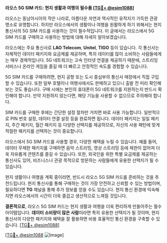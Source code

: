 **라오스 5G SIM 카드: 현지 생활과 여행의 필수품 [[TG💪+ @esim1088](https://t.me/s/esim1088)]**

라오스는 동남아시아의 작은 나라로, 아름다운 자연과 역사적인 유적지가 가득한 관광 명소로 유명합니다. 하지만 라오스에서의 생활이나 여행을 원활하게 하기 위해서는 현지 통신사의 5G SIM 카드를 사용하는 것이 필수적입니다. 이 글에서는 라오스에서 5G SIM 카드를 구매하고 사용하는 방법에 대해 자세히 알아보겠습니다.

라오스에는 주요 통신사로 **LAO Telecom**, **Unitel**, **TIGO** 등이 있습니다. 각 통신사는 자체적인 데이터 패키지와 요금제를 제공하며, 특히 데이터를 많이 소비하는 사람들에게는 매우 경제적입니다. 5G 네트워크는 고속 인터넷 연결을 제공하기 때문에, 스트리밍 서비스나 온라인 게임을 즐길 때 더 빠르고 안정적인 속도를 경험할 수 있습니다.

5G SIM 카드를 구매하려면, 현지 공항 또는 도시 중심부의 통신사 매장에서 직접 구입할 수 있습니다. 또한 일부 호텔이나 여행사에서도 판매하고 있으니 출발 전 미리 확인해 보는 것도 좋습니다. 구매 시에는 본인의 휴대폰이 5G 네트워크를 지원하는지 반드시 확인해야 합니다. 만약 지원하지 않는다면, 해당 기능을 사용할 수 없으므로 주의해야 합니다.

SIM 카드를 구매한 후에는 간단한 설정 절차만 거치면 바로 사용 가능합니다. 일반적으로 PIN 번호 설정, 데이터 연결 설정 등을 완료하면 됩니다. 데이터 패키지는 일일 패키지, 주간 패키지, 월간 패키지 등 다양한 선택지를 제공하므로, 자신의 사용 패턴에 맞게 적절한 패키지를 선택하는 것이 중요합니다.

라오스에서 5G SIM 카드를 사용할 경우, 다양한 혜택을 누릴 수 있습니다. 예를 들어, 데이터 무제한 패키지를 구매하면 음악 스트리밍, 영상 스트리밍 등에 제한이 없어져 더욱 자유롭게 콘텐츠를 즐길 수 있습니다. 또한, 외국인을 위한 특별 요금제를 제공하는 통신사도 있어, 비즈니스나 관광 목적으로 방문하는 사람들에게 유용한 선택지가 될 수 있습니다.

현지 생활이나 여행을 계획 중이라면, 반드시 라오스 5G SIM 카드를 준비하는 것을 추천드립니다. 현지 통신사를 통해 구매하는 것이 가장 안전하고 신뢰할 수 있는 방법이며, 필요하다면 **TG** 채널을 통해 추가 정보를 얻을 수도 있습니다. 현지 통신 환경에 익숙해지면 라오스에서의 시간이 더욱 즐겁고 생산적으로 느껴질 것입니다.

**결론적으로**, 라오스 5G SIM 카드는 현지 생활과 여행을 더욱 편리하게 만들어주는 필수 아이템입니다. **데이터 소비량이 많은 사람**이라면 특히 유용한 선택지가 될 것이며, 현지 통신사의 다양한 패키지와 혜택을 잘 활용하면 비용 효율적인 통신 환경을 구축할 수 있습니다. [[TG💪+ @esim1088](https://t.me/s/esim1088)]

[[TG💪+ @esim1088](https://t.me/s/esim1088) ![Image](https://i.postimg.cc/Y0z9fWf4/image.png)]